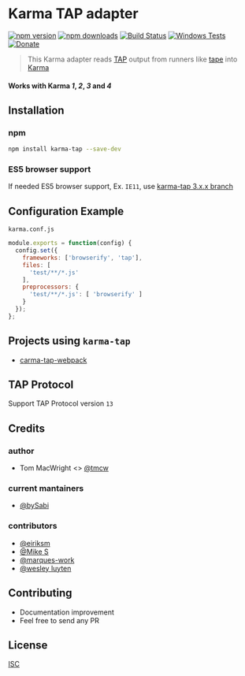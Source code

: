 # Karma TAP adapter

[![npm version](https://badge.fury.io/js/karma-tap.svg)](https://badge.fury.io/js/karma-tap)
[![npm downloads](https://img.shields.io/npm/dm/karma-tap.svg?style=flat-square)](https://www.npmjs.com/package/karma-tap)
[![Build Status](https://travis-ci.org/bySabi/karma-tap.svg?branch=master)](https://travis-ci.org/bySabi/karma-tap)
[![Windows Tests](https://img.shields.io/appveyor/ci/bySabi/karma-tap/master.svg?label=Windows%20Tests)](https://ci.appveyor.com/project/bySabi/karma-tap)
[![Donate](https://img.shields.io/badge/$-support-green.svg?style=flat-square)](https://paypal.me/bySabi/10)

> This Karma adapter reads [TAP](https://testanything.org/) output from runners like
[tape](https://github.com/substack/tape) into [Karma](https://karma-runner.github.io)

#### Works with Karma _1_, _2_, _3_ and _4_

## Installation

### npm
```bash
npm install karma-tap --save-dev
```

### ES5 browser support
If needed ES5 browser support, Ex. `IE11`, use [karma-tap 3.x.x branch](https://github.com/bySabi/karma-tap/tree/3.X.X)

## Configuration Example
`karma.conf.js`
```js
module.exports = function(config) {
  config.set({
    frameworks: ['browserify', 'tap'],
    files: [
      'test/**/*.js'
    ],
    preprocessors: {
      'test/**/*.js': [ 'browserify' ]
    }
  });
};
```

## Projects using `karma-tap`
* [carma-tap-webpack](https://github.com/bySabi/carma-tap-webpack)

## TAP Protocol
Support TAP Protocol version `13`

## Credits

### author
* Tom MacWright <> [@tmcw](https://github.com/tmcw)

### current mantainers

* [@bySabi](https://github.com/bySabi)

### contributors

* [@eiriksm](https://github.com/eiriksm)
* [@Mike S](https://github.com/SpainTrain)
* [@marques-work](https://github.com/marques-work)
* [@wesley luyten](https://github.com/luwes)

## Contributing

* Documentation improvement
* Feel free to send any PR

## License

[ISC][isc-license]

[isc-license]:./LICENSE

